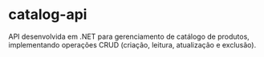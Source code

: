 # catalog-api
API desenvolvida em .NET para gerenciamento de catálogo de produtos, implementando operações CRUD (criação, leitura, atualização e exclusão).
